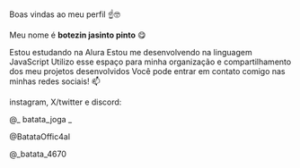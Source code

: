 Boas vindas ao meu perfil ☝️🤓

Meu nome é **botezin jasinto pinto** 😋

Estou estudando na Alura
Estou me desenvolvendo na linguagem JavaScript
Utilizo esse espaço para minha organização e compartilhamento dos meu projetos desenvolvidos
Você pode entrar em contato comigo nas minhas redes sociais! 📫

instagram, X/twitter e discord:

@_ batata_joga _

@BatataOffic4al

@_batata_4670
